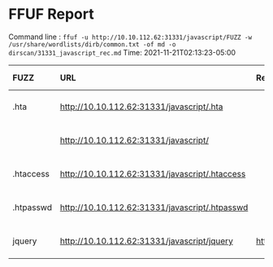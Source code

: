 # FFUF Report

  Command line : `ffuf -u http://10.10.112.62:31331/javascript/FUZZ -w /usr/share/wordlists/dirb/common.txt -of md -o dirscan/31331_javascript_rec.md`
  Time: 2021-11-21T02:13:23-05:00

  | FUZZ | URL | Redirectlocation | Position | Status Code | Content Length | Content Words | Content Lines | Content Type | ResultFile |
  | :- | :-- | :--------------- | :---- | :------- | :---------- | :------------- | :------------ | :--------- | :----------- |
  | .hta | http://10.10.112.62:31331/javascript/.hta |  | 11 | 403 | 305 | 22 | 12 | text/html; charset=iso-8859-1 |  |
  |  | http://10.10.112.62:31331/javascript/ |  | 1 | 403 | 301 | 22 | 12 | text/html; charset=iso-8859-1 |  |
  | .htaccess | http://10.10.112.62:31331/javascript/.htaccess |  | 12 | 403 | 310 | 22 | 12 | text/html; charset=iso-8859-1 |  |
  | .htpasswd | http://10.10.112.62:31331/javascript/.htpasswd |  | 13 | 403 | 310 | 22 | 12 | text/html; charset=iso-8859-1 |  |
  | jquery | http://10.10.112.62:31331/javascript/jquery | http://10.10.112.62:31331/javascript/jquery/ | 2176 | 301 | 333 | 20 | 10 | text/html; charset=iso-8859-1 |  |
  